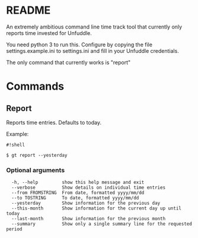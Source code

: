 # README #

An extremely ambitious command line time track tool that currently only reports time invested for Unfuddle.

You need python 3 to run this. Configure by copying the file settings.example.ini to settings.ini and fill in your Unfuddle credentials.

The only command that currently works is "report"

# Commands #

## Report

Reports time entries. Defaults to today.

Example:


```
#!shell

$ gt report --yesterday
```

### Optional arguments
```
  -h, --help         show this help message and exit
  --verbose          Show details on individual time entries
  --from FROMSTRING  From date, formatted yyyy/mm/dd
  --to TOSTRING      To date, formatted yyyy/mm/dd
  --yesterday        Show information for the previous day
  --this-month       Show information for the current day up until today
  --last-month       Show information for the previous month
  --summary          Show only a single summary line for the requested period
```